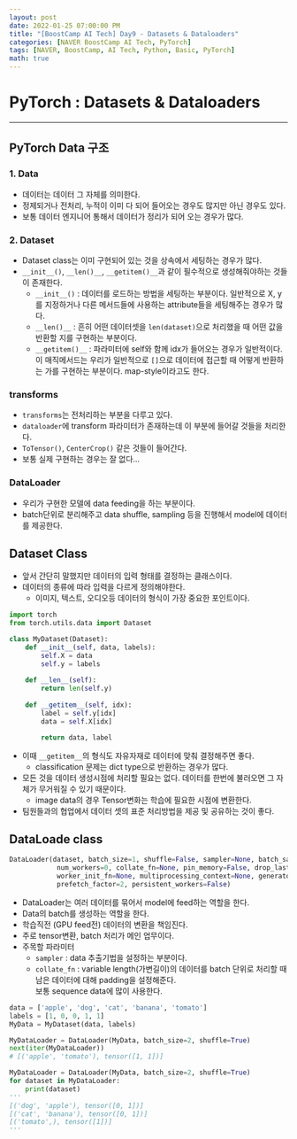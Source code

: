 ```yaml
---
layout: post
date: 2022-01-25 07:00:00 PM
title: "[BoostCamp AI Tech] Day9 - Datasets & Dataloaders"
categories: [NAVER BoostCamp AI Tech, PyTorch]
tags: [NAVER, BoostCamp, AI Tech, Python, Basic, PyTorch]
math: true
---
```

# PyTorch : Datasets & Dataloaders

---

## PyTorch Data 구조

### 1. Data
- 데이터는 데이터 그 자체를 의미한다.
- 정제되거나 전처리, 누적이 이미 다 되어 들어오는 경우도 많지만 아닌 경우도 있다.
- 보통 데이터 엔지니어 통해서 데이터가 정리가 되어 오는 경우가 많다.

### 2. Dataset
- Dataset class는 이미 구현되어 있는 것을 상속에서 세팅하는 경우가 많다.
- `__init__()`, `__len()__`, `__getitem()__`과 같이 필수적으로 생성해줘야하는 것들이 존재한다.
    - `__init__()` : 데이터를 로드하는 방법을 세팅하는 부분이다. 일반적으로 X, y를 지정하거나 다른 메서드들에 사용하는 attribute들을 세팅해주는 경우가 많다.
    - `__len()__` : 흔히 어떤 데이터셋을 `len(dataset)`으로 처리했을 때 어떤 값을 반환할 지를 구현하는 부분이다.
    - `__getitem()__` : 파라미터에 self와 함께 idx가 들어오는 경우가 일반적이다. 이 매직메서드는 우리가 일반적으로 `[]`으로 데이터에 접근할 때 어떻게 반환하는 가를 구현하는 부분이다. map-style이라고도 한다.

### transforms
- `transforms`는 전처리하는 부분을 다루고 있다.
- `dataloader`에 transform 파라미터가 존재하는데 이 부분에 들어갈 것들을 처리한다.
- `ToTensor()`, `CenterCrop()` 같은 것들이 들어간다.
- 보통 실제 구현하는 경우는 잘 없다...

### DataLoader
- 우리가 구현한 모델에 data feeding을 하는 부분이다.
- batch단위로 분리해주고 data shuffle, sampling 등을 진행해서 model에 데이터를 제공한다.

## Dataset Class
- 앞서 간단히 말했지만 데이터의 입력 형태를 결정하는 클래스이다.
- 데이터의 종류에 따라 입력을 다르게 정의해야한다.
    - 이미지, 텍스트, 오디오등 데이터의 형식이 가장 중요한 포인트이다.

```python
import torch
from torch.utils.data import Dataset

class MyDataset(Dataset):
    def __init__(self, data, labels):
        self.X = data
        self.y = labels
    
    def __len__(self):
        return len(self.y)
    
    def __getitem__(self, idx):
        label = self.y[idx]
        data = self.X[idx]

        return data, label
```  
- 이때 `__getitem__`의 형식도 자유자재로 데이터에 맞춰 결정해주면 좋다.
    - classification 문제는 dict type으로 반환하는 경우가 많다.
- 모든 것을 데이터 생성시점에 처리할 필요는 없다. 데이터를 한번에 불러오면 그 자체가 무거워질 수 있기 때문이다.
    - image data의 경우 Tensor변화는 학습에 필요한 시점에 변환한다.
- 팀원들과의 협업에서 데이터 셋의 표준 처리방법을 제공 및 공유하는 것이 좋다.

## DataLoade class

```python
DataLoader(dataset, batch_size=1, shuffle=False, sampler=None, batch_sampler=None, 
            num_workers=0, collate_fn=None, pin_memory=False, drop_last=False, timeout=0, 
            worker_init_fn=None, multiprocessing_context=None, generator=None, *, 
            prefetch_factor=2, persistent_workers=False)
```

- DataLoader는 여러 데이터를 묶어서 model에 feed하는 역할을 한다.
- Data의 batch를 생성하는 역할을 한다.
- 학습직전 (GPU feed전) 데이터의 변환을 책임진다.
- 주로 tensor변환, batch 처리가 메인 업무이다.
- 주목할 파라미터
    - `sampler` : data 추출기법을 설정하는 부분이다.
    - `collate_fn` : variable length(가변길이)의 데이터를 batch 단위로 처리할 때 남은 데이터에 대해 padding을 설정해준다.  
        보통 sequence data에 많이 사용한다.

```python
data = ['apple', 'dog', 'cat', 'banana', 'tomato']
labels = [1, 0, 0, 1, 1]
MyData = MyDataset(data, labels)

MyDataLoader = DataLoader(MyData, batch_size=2, shuffle=True)
next(iter(MyDataLoader))
# [('apple', 'tomato'), tensor([1, 1])]

MyDataLoader = DataLoader(MyData, batch_size=2, shuffle=True)
for dataset in MyDataLoader:
    print(dataset)
'''
[('dog', 'apple'), tensor([0, 1])]
[('cat', 'banana'), tensor([0, 1])]
[('tomato',), tensor([1])]
'''
```
